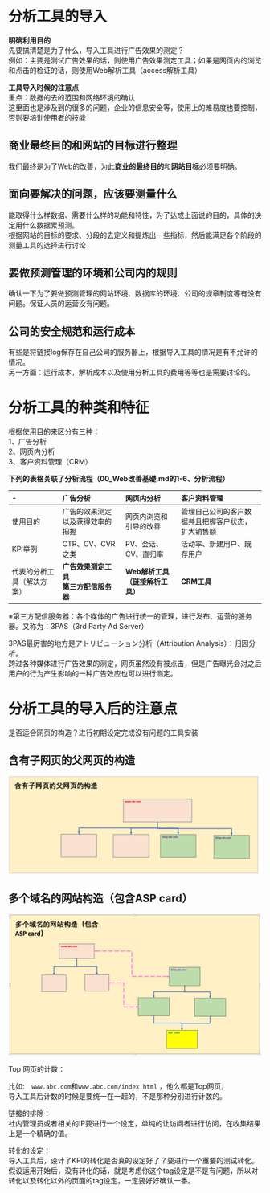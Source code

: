 # 分析工具的导入

<p>

**明确利用目的**
<br>
先要搞清楚是为了什么，导入工具进行广告效果的测定？<br>
例如：主要是测试广告效果的话，则使用广告效果测定工具；如果是网页内的浏览和点击的检证的话，则使用Web解析工具（access解析工具）
</p>

<P>

**工具导入时候的注意点**
<br>
重点：数据的去的范围和网络环境的确认<br>
这里面也是涉及到的很多的问题，企业的信息安全等，使用上的难易度也要控制，否则要培训使用者的技能
</P>

## 商业最终目的和网站的目标进行整理
<p>

我们最终是为了Web的改善，为此**商业的最终目的**和**网站目标**必须要明确。
</p>

## 面向要解决的问题，应该要测量什么
<p>
能取得什么样数据、需要什么样的功能和特性，为了达成上面说的目的，具体的决定用什么数据累预测。<br>
根据网站的目标的要求、分段的去定义和提炼出一些指标，然后能满足各个阶段的测量工具的选择进行讨论
</p>

## 要做预测管理的环境和公司内的规则
<p>
确认一下为了要做预测管理的网站环境、数据库的环境、公司的规章制度等有没有问题。保证人员的运营没有问题。
</p>

## 公司的安全规范和运行成本
<p>
有些是将链接log保存在自己公司的服务器上，根据导入工具的情况是有不允许的情况。<br>
另一方面：运行成本，解析成本以及使用分析工具的费用等等也是需要讨论的。

</p>

# 分析工具的种类和特征

<p>根据使用目的来区分有三种：<br>
1、广告分析<br>
2、网页内分析<br>
3、客户资料管理（CRM）
</p>

**下列的表格关联了分析流程（00_Web改善基礎.md的1-6、分析流程）**

| - | 广告分析 | 网页内分析 | 客户资料管理 |
|:----------|:----------|:----------|:----------|
| 使用目的 | 广告的效果测定以及获得效率的把握 | 网页内浏览和引导的改善 | 管理自己公司的客户数据并且把握客户状态，扩大销售额 |
| KPI举例 | CTR、CV、CVR之类 | PV、会话、CV、直归率 | 活动率、新建用户、既存用户 |
| 代表的分析工具（解决方案）|  **广告效果测定工具** <br> **第三方配信服务器** | **Web解析工具（链接解析工具）** | **CRM工具** |

※第三方配信服务器：各个媒体的广告进行统一的管理，进行发布、运营的服务器。又称为：3PAS（3rd Party Ad Server）
<p>
3PAS最厉害的地方是アトリビューション分析（Attribution Analysis）：归因分析。<br>
跨过各种媒体进行广告效果的测定，网页虽然没有被点击，但是广告曝光会对之后用户的行为产生影响的一种广告效应也可以进行测定。

</p>

# 分析工具的导入后的注意点

<p>是否适合网页的构造？进行初期设定完成没有问题的工具安装</p>

## 含有子网页的父网页的构造

![含有子网页的父网页的构造](https://github.com/Seankharisma/Data_Analysis_Project/blob/master/Web%20analyst/Web%E8%A7%A3%E6%9E%90/picture/parentchildweb_struct_analyst_tool.png)


## 多个域名的网站构造（包含ASP card）

![多个域名的网站构造](https://github.com/Seankharisma/Data_Analysis_Project/blob/master/Web%20analyst/Web%E8%A7%A3%E6%9E%90/picture/moredomainweb_struct_analyst_tool.png)

<p>Top 网页的计数：<br>

比如:　`www.abc.com`和`www.abc.com/index.html` ，他么都是Top网页，<br>
导入工具后计数的时候是要统一在一起的，不是那种分别进行计数的。
</p>

<p>链接的排除：<br>
社内管理员或者相关的IP要进行一个设定，单纯的让访问者进行访问，在收集结果上是一个精确的值。
</p>


<p>转化的设定：<br>
导入工具后，设计了KPI的转化是否真的设定好了？要进行一个重要的测试转化。<br>
假设运用开始后，没有转化的话，就是考虑你这个tag设定是不是有问题，所以对转化以及转化以外的页面的tag设定，一定要好好确认一番。
</p>
